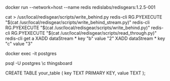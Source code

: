 
docker run --network=host --name redis redislabs/redisgears:1.2.5-001

cat > /usr/local/redisgear/scripts/write_behind.py
redis-cli RG.PYEXECUTE "$(cat /usr/local/redisgear/scripts/write_behind_stream.py)"
redis-cli RG.PYEXECUTE "$(cat /usr/local/redisgear/scripts/write_behind.py)"
redis-cli RG.PYEXECUTE "$(cat /usr/local/redisgear/scripts/read_through.py)"
redis-cli 
get a
XADD dataStream * key "b" value "2"
XADD dataStream * key "c" value "3"

docker exec -it postgres
    
psql -U postgres
\c thingsboard

CREATE TABLE your_table (
key TEXT PRIMARY KEY,
value TEXT
);



